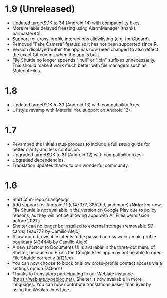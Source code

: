 1.9 (Unreleased)
==

- Updated targetSDK to 34 (Android 14) with compatibility fixes.
- More reliable delayed freezing using AlarmManager (thanks parmaster84).
- Support for cross-profile interactions allowlisting (e.g. for Gboard).
- Removed "Fake Camera" feature as it has not been supported since R.
- Version displayed within the app has now been changed to also reflect the exact Git commit when the app is built.
- File Shuttle no longer appends ".null" or ".bin" suffixes unnecessarily. This should make it work much better with file managers such as Material Files.

1.8
===

- Updated targetSDK to 33 (Android 13) with compatibility fixes.
- UI style revamp with Material You support on Android 12+.

1.7
===

- Revamped the initial setup process to include a full setup guide for better clarity and less confusion.
- Upgraded targetSDK to 31 (Android 12) with compatibility fixes.
- Upgraded dependencies.
- Translation updates thanks to our wonderful community.

1.6
===

- Start of in-repo changelogs
- Add support for Android 11 (c147377, 3852bd, and more) (__Note__: For now, File Shuttle is not available in the version on Google Play due to policy reasons, as they will not be allowing apps with All Files permission before 2021.)
- Shelter can no longer be installed to external storage (removable SD cards) (9a6777 by Camilio Alejo)
- Allow more browsable intents to be passed across work / main profile boundary (43444b by Camilio Alejo)
- A new shortcut to Documents UI is available in the three-dot menu of Shelter, because on Pixels the Google Files app may not be able to open File Shuttle correctly (a121ee)
- You can now choose to block or allow cross-profile contact access via a settings option (749ad1)
- Thanks to translators participating in our Weblate instance (https://weblate.typeblog.net), Shelter is now available in more languages. You can now contribute translations easier than ever by using the Weblate interface.
